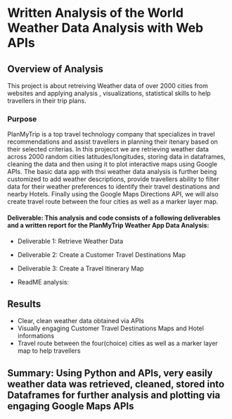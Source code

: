 # Written Analysis of the World Weather Data Analysis with Web APIs

## Overview of Analysis
This project is about retreiving Weather data of over 2000 cities from websites and applying analysis , visualizations, statistical skills to help travellers in their trip plans. 

### Purpose
PlanMyTrip is a top travel technology company that specializes in travel recommendations and assist travellers in planning their itenary based on their selected criterias.  In this projecct we are retrieving weather data across 2000 random cities latitudes/longitudes, storing data in dataframes, cleaning the data and then using it to plot interactive maps using Google APIs. The basic data app with thsi weather data analysis is further being customized to add weather descriptions, provide travellers ability to filter data for their weather preferences to identify their travel destinations and nearby Hotels. Finally using the Google Maps Directions API, we will also create travel route between the four cities as well as a marker layer map.

#### Deliverable: This analysis and code consists of a following deliverables and a written report for the PlanMyTrip Weather App Data Analysis:
- Deliverable 1: Retrieve Weather Data

- Deliverable 2: Create a Customer Travel Destinations Map


- Deliverable 3:  Create a Travel Itinerary Map

- ReadME analysis: 


## Results
- Clear, clean weather data obtained via APIs
- Visually engaging Customer Travel Destinations Maps and Hotel informations
- Travel route between the four(choice) cities as well as a marker layer map to help travellers

## Summary: Using Python and APIs, very easily weather data was retrieved, cleaned, stored into Dataframes for further analysis and plotting via engaging Google Maps APIs 




